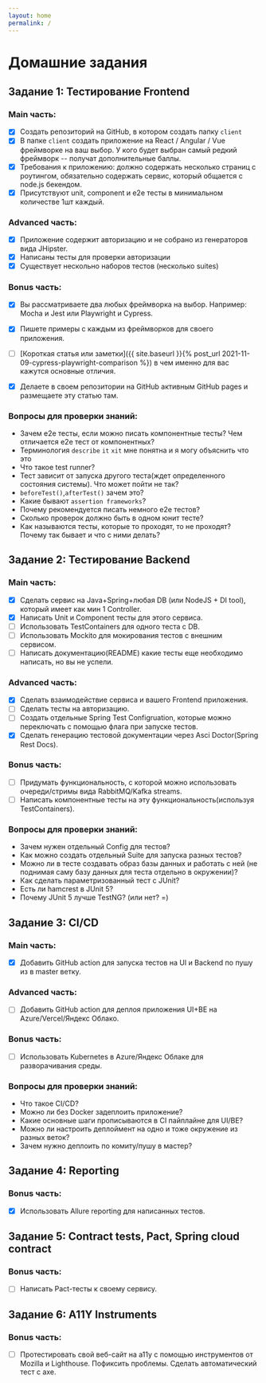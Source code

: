 ```yaml
---
layout: home
permalink: /
---
```


# Домашние задания

## Задание 1: Тестирование Frontend

### Main часть:
- [x] Создать репозиторий на GitHub, в котором создать папку `client`
- [x] В папке `client` создать приложение на React / Angular / Vue фреймворке на ваш выбор. У кого будет выбран самый редкий фреймворк -- получат дополнительные баллы.
- [x] Требования к приложению: должно содержать несколько страниц с роутингом, обязательно содержать сервис, который общается с node.js бекендом.
- [x] Присутствуют unit, component и e2e тесты в минимальном количестве 1шт каждый.

### Advanced часть:
- [x] Приложение содержит авторизацию и не собрано из генераторов вида JHipster.
- [x] Написаны тесты для проверки авторизации
- [x] Существует нескольно наборов тестов (несколько suites)

### Bonus часть:
- [x] Вы рассматриваете два любых фреймворка на выбор. Например: Mocha и Jest или Playwright и Cypress.
- [x] Пишете примеры с каждым из фреймворков для своего приложения.
- [ ] [Короткая статья или заметки]({{ site.baseurl }}{% post_url 2021-11-09-cypress-playwright-comparison %}) в чем именно для вас кажутся основные отличия.
- [x] Делаете в своем репозитории на GitHub активным GitHub pages и размещаете эту статью там.



### Вопросы для проверки знаний:
- Зачем e2e тесты, если можно писать компонентные тесты? Чем отличается e2e тест от компонентных?
- Терминология `describe` `it` `xit` мне понятна и я могу объяснить что это
- Что такое test runner?
- Тест зависит от запуска другого теста(ждет определенного состояния системы). Что может пойти не так?
- `beforeTest()`,`afterTest()` зачем это?
- Какие бывают `assertion frameworks`?
- Почему рекомендуется писать немного e2e тестов?
- Сколько проверок должно быть в одном юнит тесте?
- Как называются тесты, которые то проходят, то не проходят? Почему так бывает и что с ними делать?

## Задание 2: Тестирование Backend

### Main часть:
- [x] Сделать сервис на Java+Spring+любая DB (или NodeJS + DI tool), который имеет как мин 1 Controller.
- [x] Написать Unit и Component тесты для этого сервиса.
- [ ] Использовать TestContainers для одного теста с DB.
- [ ] Использовать Mockito для мокирования тестов с внешним сервисом.
- [ ] Написать документацию(README) какие тесты еще необходимо написать, но вы не успели.

### Advanced часть:
- [x] Сделать взаимодействие сервиса и вашего Frontend приложения.
- [ ] Сделать тесты на авторизацию.
- [ ] Создать отдельные Spring Test Configruation, которые можно переключать с помощью флага при запуске тестов.
- [x] Сделать генерацию тестовой документации через Asci Doctor(Spring Rest Docs).

### Bonus часть:
- [ ] Придумать функциональность, с которой можно использовать очереди/стримы вида RabbitMQ/Kafka streams. 
- [ ] Написать компонентные тесты на эту функциональность(используя TestContainers).

### Вопросы для проверки знаний:
- Зачем нужен отдельный Config для тестов?
- Как можно создать отдельный Suite для запуска разных тестов?
- Можно ли в тесте создавать образ базы данных и работать с ней (не поднимая саму базу данных для теста отдельно в окружении)?
- Как сделать параметризованный тест с JUnit?
- Есть ли hamcrest в JUnit 5?
- Почему JUnit 5 лучше TestNG? (или нет? =)

## Задание 3: CI/CD

### Main часть:
- [x] Добавить GitHub action для запуска тестов на UI и Backend по пушу из в master ветку.

### Advanced часть:
- [ ] Добавить GitHub action для деплоя приложения UI+BE на Azure/Vercel/Яндекс Облако.

### Bonus часть:
- [ ] Использовать Kubernetes в Azure/Яндекс Облаке для разворачивания среды. 

### Вопросы для проверки знаний:
- Что такое CI/CD?
- Можно ли без Docker задеплоить приложение?
- Какие основные шаги прописываются в CI пайплайне для UI/BE?
- Можно ли настроить деплоймент на одно и тоже окружение из разных веток?
- Зачем нужно деплоить по комиту/пушу в мастер?

## Задание 4: Reporting

### Bonus часть:
- [x] Использовать Allure reporting для написанных тестов.

## Задание 5: Contract tests, Pact, Spring cloud contract

### Bonus часть:
- [ ] Написать Pact-тесты к своему сервису.

## Задание 6: A11Y Instruments

### Bonus часть:
- [ ] Протестировать свой веб-сайт на а11y с помощью инструментов от Mozilla и Lighthouse. Пофиксить проблемы. Сделать автоматический тест с axe.